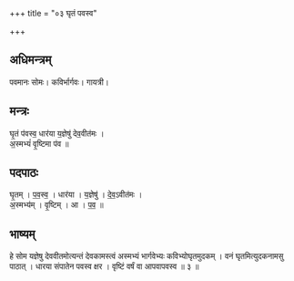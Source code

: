 +++
title = "०३ घृतं पवस्व"

+++
## अधिमन्त्रम्
पवमानः सोमः। कविर्भार्गवः। गायत्री।

## मन्त्रः
घृ॒तं प॑वस्व॒ धार॑या य॒ज्ञेषु॑ देव॒वीत॑मः ।  
अ॒स्मभ्यं॑ वृ॒ष्टिमा प॑व ॥

## पदपाठः
घृ॒तम् । प॒व॒स्व॒ । धार॑या । य॒ज्ञेषु॑ । दे॒व॒ऽवीत॑मः ।  
अ॒स्मभ्य॑म् । वृ॒ष्टिम् । आ । प॒व॒ ॥

## भाष्यम्
हे सोम यज्ञेषु देववीतमोत्यन्तं देवकामस्त्वं अस्मभ्यं भार्गवेभ्यः कविभ्योघृतमुदकम् । वनं घृतमित्युदकनामसु पाठात् । धारया संपातेन पवस्व क्षर । वृष्टिं वर्षं वा आपवापवस्व ॥ ३ ॥